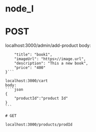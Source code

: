 # node_l

# POST

localhost:3000/admin/add-product
body:

`````json{
    "title": "book1",
    "imageUrl": "https>//image.url",
    "description": "This a new book",
    "price": "400"
}```

localhost:3000/cart
body:
````json
{
    "productId":"product Id"
}
```

# GET

localhost:3000/products/prodId
`````
